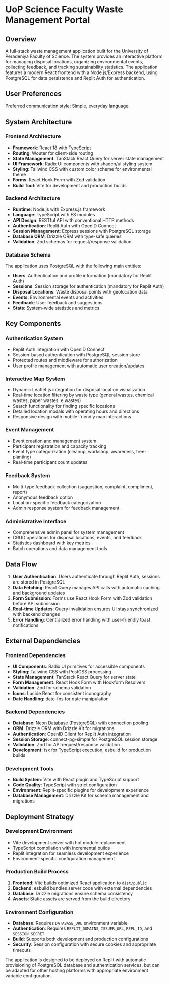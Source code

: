 # UoP Science Faculty Waste Management Portal

## Overview

A full-stack waste management application built for the University of Peradeniya Faculty of Science. The system provides an interactive platform for managing disposal locations, organizing environmental events, collecting feedback, and tracking sustainability statistics. The application features a modern React frontend with a Node.js/Express backend, using PostgreSQL for data persistence and Replit Auth for authentication.

## User Preferences

Preferred communication style: Simple, everyday language.

## System Architecture

### Frontend Architecture

- **Framework**: React 18 with TypeScript
- **Routing**: Wouter for client-side routing
- **State Management**: TanStack React Query for server state management
- **UI Framework**: Radix UI components with shadcn/ui styling system
- **Styling**: Tailwind CSS with custom color scheme for environmental theme
- **Forms**: React Hook Form with Zod validation
- **Build Tool**: Vite for development and production builds

### Backend Architecture

- **Runtime**: Node.js with Express.js framework
- **Language**: TypeScript with ES modules
- **API Design**: RESTful API with conventional HTTP methods
- **Authentication**: Replit Auth with OpenID Connect
- **Session Management**: Express sessions with PostgreSQL storage
- **Database ORM**: Drizzle ORM with type-safe queries
- **Validation**: Zod schemas for request/response validation

### Database Schema

The application uses PostgreSQL with the following main entities:

- **Users**: Authentication and profile information (mandatory for Replit Auth)
- **Sessions**: Session storage for authentication (mandatory for Replit Auth)
- **Disposal Locations**: Waste disposal points with geolocation data
- **Events**: Environmental events and activities
- **Feedback**: User feedback and suggestions
- **Stats**: System-wide statistics and metrics

## Key Components

### Authentication System

- Replit Auth integration with OpenID Connect
- Session-based authentication with PostgreSQL session store
- Protected routes and middleware for authorization
- User profile management with automatic user creation/updates

### Interactive Map System

- Dynamic Leaflet.js integration for disposal location visualization
- Real-time location filtering by waste type (general wastes, chemical wastes, paper wastes, e wastes)
- Search functionality for finding specific locations
- Detailed location modals with operating hours and directions
- Responsive design with mobile-friendly map interactions

### Event Management

- Event creation and management system
- Participant registration and capacity tracking
- Event type categorization (cleanup, workshop, awareness, tree-planting)
- Real-time participant count updates

### Feedback System

- Multi-type feedback collection (suggestion, complaint, compliment, report)
- Anonymous feedback option
- Location-specific feedback categorization
- Admin response system for feedback management

### Administrative Interface

- Comprehensive admin panel for system management
- CRUD operations for disposal locations, events, and feedback
- Statistics dashboard with key metrics
- Batch operations and data management tools

## Data Flow

1. **User Authentication**: Users authenticate through Replit Auth, sessions are stored in PostgreSQL
2. **Data Fetching**: React Query manages API calls with automatic caching and background updates
3. **Form Submission**: Forms use React Hook Form with Zod validation before API submission
4. **Real-time Updates**: Query invalidation ensures UI stays synchronized with backend changes
5. **Error Handling**: Centralized error handling with user-friendly toast notifications

## External Dependencies

### Frontend Dependencies

- **UI Components**: Radix UI primitives for accessible components
- **Styling**: Tailwind CSS with PostCSS processing
- **State Management**: TanStack React Query for server state
- **Form Management**: React Hook Form with Hookform Resolvers
- **Validation**: Zod for schema validation
- **Icons**: Lucide React for consistent iconography
- **Date Handling**: date-fns for date manipulation

### Backend Dependencies

- **Database**: Neon Database (PostgreSQL) with connection pooling
- **ORM**: Drizzle ORM with Drizzle Kit for migrations
- **Authentication**: OpenID Client for Replit Auth integration
- **Session Storage**: connect-pg-simple for PostgreSQL session storage
- **Validation**: Zod for API request/response validation
- **Development**: tsx for TypeScript execution, esbuild for production builds

### Development Tools

- **Build System**: Vite with React plugin and TypeScript support
- **Code Quality**: TypeScript with strict configuration
- **Environment**: Replit-specific plugins for development experience
- **Database Management**: Drizzle Kit for schema management and migrations

## Deployment Strategy

### Development Environment

- Vite development server with hot module replacement
- TypeScript compilation with incremental builds
- Replit integration for seamless development experience
- Environment-specific configuration management

### Production Build Process

1. **Frontend**: Vite builds optimized React application to `dist/public`
2. **Backend**: esbuild bundles server code with external dependencies
3. **Database**: Drizzle migrations ensure schema consistency
4. **Assets**: Static assets are served from the build directory

### Environment Configuration

- **Database**: Requires `DATABASE_URL` environment variable
- **Authentication**: Requires `REPLIT_DOMAINS`, `ISSUER_URL`, `REPL_ID`, and `SESSION_SECRET`
- **Build**: Supports both development and production configurations
- **Security**: Session configuration with secure cookies and appropriate timeouts

The application is designed to be deployed on Replit with automatic provisioning of PostgreSQL database and authentication services, but can be adapted for other hosting platforms with appropriate environment variable configuration.

